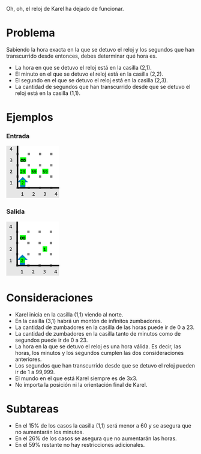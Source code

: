 Oh, oh, el reloj de Karel ha dejado de funcionar. 

# Problema

Sabiendo la hora exacta en la que se detuvo el reloj y los segundos que han transcurrido desde entonces, debes determinar qué hora es.

* La hora en que se detuvo el reloj está en la casilla (2,1).
* El minuto en el que se detuvo el reloj está en la casilla (2,2).
* El segundo en el que se detuvo el reloj está en la casilla (2,3).
* La cantidad de segundos que han transcurrido desde que se detuvo el reloj está en la casilla (1,1).

# Ejemplos

### Entrada

![Entrada](entrada.png)

### Salida

![Salida](salida.png)

# Consideraciones

* Karel inicia en la casilla (1,1) viendo al norte.
* En la casilla (3,1) habrá un montón de infinitos zumbadores.
* La cantidad de zumbadores en la casilla de las horas puede ir de 0 a 23.
* La cantidad de zumbadores en la casilla tanto de minutos como de segundos puede ir de 0 a 23.
* La hora en la que se detuvo el reloj es una hora válida. Es decir, las horas, los minutos y los segundos cumplen las dos consideraciones anteriores.
* Los segundos que han transcurrido desde que se detuvo el reloj pueden ir de 1 a 99,999.
* El mundo en el que está Karel siempre es de 3x3.
* No importa la posición ni la orientación final de Karel.

# Subtareas

* En el 15% de los casos la casilla (1,1) será menor a 60 y se asegura que no aumentarán los minutos.
* En el 26% de los casos se asegura que no aumentarán las horas.
* En el 59% restante no hay restricciones adicionales.
